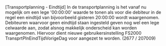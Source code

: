 [Transportplanning - Eindtijd] In de transportplanning is het vanaf nu mogelijk om een lege '00:00:00' waarde te tonen als voor die debiteur in de regel een eindtijd van bijvoorbeeld gisteren 20:00:00 wordt waargenomen. Debiteuren waarvoor geen eindtijd staan ingesteld geven nog wel een lege celwaarde aan, zodat alsnog makkelijk onderscheid kan worden waargenomen. Hiervoor dient nieuwe gebruikersinstelling FS2000 TransprtPlnEindTijdVorigeDag voor aangezet te worden. (2677 / 207009)
